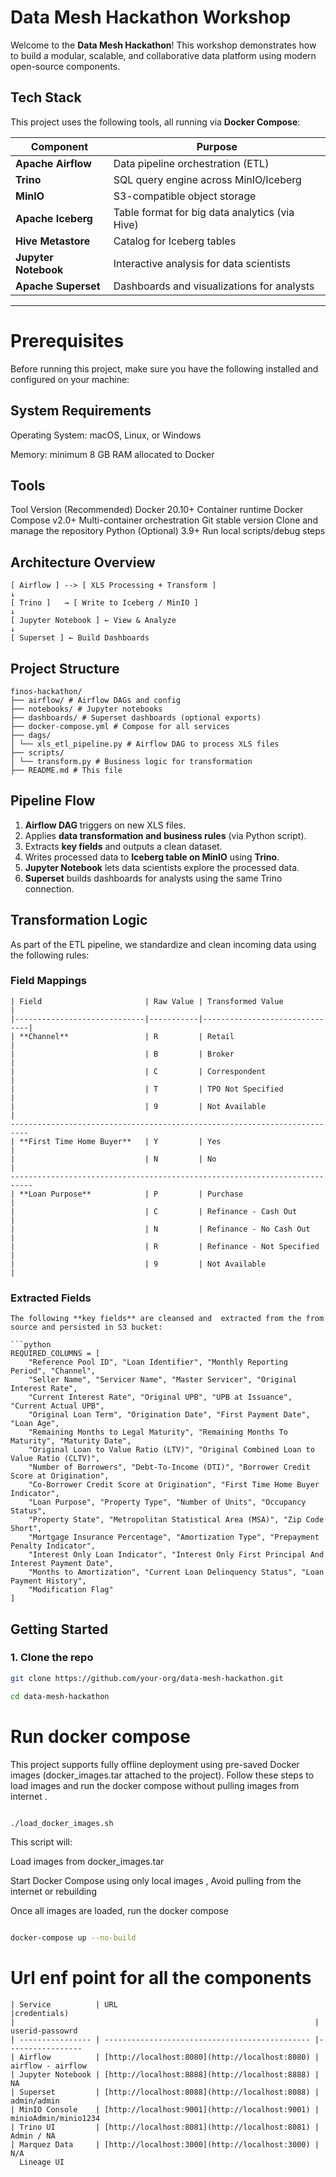 # Data Mesh Hackathon Workshop

Welcome to the **Data Mesh Hackathon**! This workshop demonstrates how to build a modular, scalable, and collaborative data platform using modern open-source components.

## Tech Stack

This project uses the following tools, all running via **Docker Compose**:

| Component            | Purpose                                         |
|----------------------|-------------------------------------------------|
| **Apache Airflow**   | Data pipeline orchestration (ETL)               |
| **Trino**            | SQL query engine across MinIO/Iceberg           |
| **MinIO**            | S3-compatible object storage                    |
| **Apache Iceberg**   | Table format for big data analytics (via Hive)  |
| **Hive Metastore**   | Catalog for Iceberg tables                      |
| **Jupyter Notebook** | Interactive analysis for data scientists        |
| **Apache Superset**  | Dashboards and visualizations for analysts      |

---

# Prerequisites
Before running this project, make sure you have the following installed and configured on your machine:

## System Requirements

Operating System: macOS, Linux, or Windows

Memory: minimum 8 GB RAM allocated to Docker


## Tools
Tool	    Version (Recommended)
Docker	    20.10+	Container runtime
Docker      Compose	v2.0+	Multi-container orchestration
Git	        stable version	Clone and manage the repository
Python (Optional)	3.9+	Run local scripts/debug steps



## Architecture Overview
```
[ Airflow ] --> [ XLS Processing + Transform ]
↓
[ Trino ]   → [ Write to Iceberg / MinIO ]
↓
[ Jupyter Notebook ] ← View & Analyze
↓
[ Superset ] ← Build Dashboards
```
## Project Structure
```
finos-hackathon/
├── airflow/ # Airflow DAGs and config
├── notebooks/ # Jupyter notebooks
├── dashboards/ # Superset dashboards (optional exports)
├── docker-compose.yml # Compose for all services
├── dags/
│ └── xls_etl_pipeline.py # Airflow DAG to process XLS files
├── scripts/
│ └── transform.py # Business logic for transformation
├── README.md # This file
```
## Pipeline Flow
1. **Airflow DAG** triggers on new XLS files.
2. Applies **data transformation and business rules** (via Python script).
3. Extracts **key fields** and outputs a clean dataset.
4. Writes processed data to **Iceberg table on MinIO** using **Trino**.
5. **Jupyter Notebook** lets data scientists explore the processed data.
6. **Superset** builds dashboards for analysts using the same Trino connection.

## Transformation Logic

As part of the ETL pipeline, we standardize and clean incoming data using the following rules:

### Field Mappings
```
| Field                       | Raw Value | Transformed Value             |
|-----------------------------|-----------|-------------------------------|
| **Channel**                 | R         | Retail                        |
|                             | B         | Broker                        |
|                             | C         | Correspondent                 |
|                             | T         | TPO Not Specified             |
|                             | 9         | Not Available                 |
--------------------------------------------------------------------------
| **First Time Home Buyer**   | Y         | Yes                           |
|                             | N         | No                            |
---------------------------------------------------------------------------
| **Loan Purpose**            | P         | Purchase                      |
|                             | C         | Refinance - Cash Out          |
|                             | N         | Refinance - No Cash Out       |
|                             | R         | Refinance - Not Specified     |
|                             | 9         | Not Available                 |
```
### Extracted Fields
```
The following **key fields** are cleansed and  extracted from the from source and persisted in S3 bucket:

```python
REQUIRED_COLUMNS = [
    "Reference Pool ID", "Loan Identifier", "Monthly Reporting Period", "Channel",
    "Seller Name", "Servicer Name", "Master Servicer", "Original Interest Rate",
    "Current Interest Rate", "Original UPB", "UPB at Issuance", "Current Actual UPB",
    "Original Loan Term", "Origination Date", "First Payment Date", "Loan Age",
    "Remaining Months to Legal Maturity", "Remaining Months To Maturity", "Maturity Date",
    "Original Loan to Value Ratio (LTV)", "Original Combined Loan to Value Ratio (CLTV)",
    "Number of Borrowers", "Debt-To-Income (DTI)", "Borrower Credit Score at Origination",
    "Co-Borrower Credit Score at Origination", "First Time Home Buyer Indicator",
    "Loan Purpose", "Property Type", "Number of Units", "Occupancy Status",
    "Property State", "Metropolitan Statistical Area (MSA)", "Zip Code Short",
    "Mortgage Insurance Percentage", "Amortization Type", "Prepayment Penalty Indicator",
    "Interest Only Loan Indicator", "Interest Only First Principal And Interest Payment Date",
    "Months to Amortization", "Current Loan Delinquency Status", "Loan Payment History",
    "Modification Flag"
]
```
## Getting Started

### 1. Clone the repo

```bash
git clone https://github.com/your-org/data-mesh-hackathon.git

cd data-mesh-hackathon
```
# Run docker compose 

This project supports fully offline deployment using pre-saved Docker images (docker_images.tar attached to the project). Follow these steps to load images and run the docker compose without pulling images from internet .

```bash

./load_docker_images.sh

```
This script will:

Load images from docker_images.tar

Start Docker Compose using only local images , Avoid pulling from the internet or rebuilding

Once all images are loaded,  run the docker compose 

```bash

docker-compose up --no-build

```


# Url enf point for all the components

```
| Service          | URL                                            |credentials)
|                                                                   | userid-passowrd   
| ---------------- | ---------------------------------------------- |-----------------
| Airflow          | [http://localhost:8080](http://localhost:8080) | airflow - airflow
| Jupyter Notebook | [http://localhost:8888](http://localhost:8888) | NA
| Superset         | [http://localhost:8088](http://localhost:8088) | admin/admin
| MinIO Console    | [http://localhost:9001](http://localhost:9001) | minioAdmin/minio1234
| Trino UI         | [http://localhost:8081](http://localhost:8081) | Admin / NA
| Marquez Data     | [http://localhost:3000](http://localhost:3000) | N/A
  Lineage UI  
